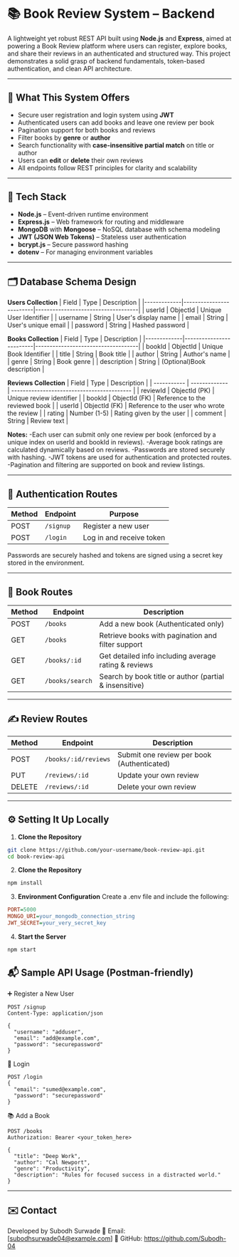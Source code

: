 # 📚 Book Review System – Backend

A lightweight yet robust REST API built using **Node.js** and **Express**, aimed at powering a Book Review platform where users can register, explore books, and share their reviews in an authenticated and structured way. This project demonstrates a solid grasp of backend fundamentals, token-based authentication, and clean API architecture.

---

## 🚀 What This System Offers

- Secure user registration and login system using **JWT**
- Authenticated users can add books and leave one review per book
- Pagination support for both books and reviews
- Filter books by **genre** or **author**
- Search functionality with **case-insensitive partial match** on title or author
- Users can **edit** or **delete** their own reviews
- All endpoints follow REST principles for clarity and scalability

---

## 🧰 Tech Stack

- **Node.js** – Event-driven runtime environment
- **Express.js** – Web framework for routing and middleware
- **MongoDB** with **Mongoose** – NoSQL database with schema modeling
- **JWT (JSON Web Tokens)** – Stateless user authentication
- **bcrypt.js** – Secure password hashing
- **dotenv** – For managing environment variables

---

## 🗂️ Database Schema Design

**Users Collection**
| Field       | Type                    | Description                        |
|-------------|-------------------------|------------------------------------|
| userId      | ObjectId                |  Unique User Identifier            |
| username    | String                  |  User's display name               |
| email       | String                  |  User's unique email               |
| password    | String                  |  Hashed password                   |

**Books Collection**
| Field       | Type                    | Description                        |
|-------------|-------------------------|------------------------------------|
| bookId      | ObjectId                |  Unique Book Identifier            |
| title       | String                  |  Book title                        |
| author      | String                  |  Author's name                     |
| genre       | String                  |  Book genre                        |
| description | String                  |  (Optional)Book description        |

**Reviews Collection**
| Field       | Type          | Description                                |
| ----------- | ------------- | ------------------------------------------ |
| reviewId    | ObjectId (PK) | Unique review identifier                   |
| bookId      | ObjectId (FK) | Reference to the reviewed book             |
| userId      | ObjectId (FK) | Reference to the user who wrote the review |
| rating      | Number (1-5)  | Rating given by the user                   |
| comment     | String        | Review text                                |

**Notes:**
-Each user can submit only one review per book (enforced by a unique index on userId and bookId in reviews).
-Average book ratings are calculated dynamically based on reviews.
-Passwords are stored securely with hashing.
-JWT tokens are used for authentication and protected routes.
-Pagination and filtering are supported on book and review listings.

---

## 🔐 Authentication Routes

| Method | Endpoint     | Purpose                  |
|--------|--------------|--------------------------|
| POST   | `/signup`    | Register a new user      |
| POST   | `/login`     | Log in and receive token |

Passwords are securely hashed and tokens are signed using a secret key stored in the environment.

---

## 📘 Book Routes

| Method | Endpoint              | Description                                           |
|--------|------------------------|-------------------------------------------------------|
| POST   | `/books`              | Add a new book (Authenticated only)                  |
| GET    | `/books`              | Retrieve books with pagination and filter support    |
| GET    | `/books/:id`          | Get detailed info including average rating & reviews |
| GET    | `/books/search`       | Search by book title or author (partial & insensitive) |

---

## ✍️ Review Routes

| Method | Endpoint              | Description                               |
|--------|------------------------|-------------------------------------------|
| POST   | `/books/:id/reviews`  | Submit one review per book (Authenticated)|
| PUT    | `/reviews/:id`        | Update your own review                    |
| DELETE | `/reviews/:id`        | Delete your own review                    |

---

## ⚙️ Setting It Up Locally

1. **Clone the Repository**
```bash
git clone https://github.com/your-username/book-review-api.git
cd book-review-api
```

2. **Clone the Repository**
```bash
npm install
```

3. **Environment Configuration**
Create a .env file and include the following:
```ini
PORT=5000
MONGO_URI=your_mongodb_connection_string
JWT_SECRET=your_very_secret_key
```

4. **Start the Server**
```bash
npm start
```

## 📬 Sample API Usage (Postman-friendly)
➕ Register a New User

```http
POST /signup
Content-Type: application/json

{
  "username": "adduser",
  "email": "add@example.com",
  "password": "securepassword"
}
```

🔑 Login
```http
POST /login
{
  "email": "sumed@example.com",
  "password": "securepassword"
}
```

📚 Add a Book
```http
POST /books
Authorization: Bearer <your_token_here>

{
  "title": "Deep Work",
  "author": "Cal Newport",
  "genre": "Productivity",
  "description": "Rules for focused success in a distracted world."
}
```
---------------------------------------------------------------------------------

## ✉️ Contact
Developed by Subodh Surwade
📧 Email: [subodhsurwade04@example.com]
🔗 GitHub: https://github.com/Subodh-04
